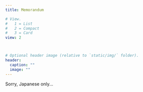 ```yaml
---
title: Memorandum

# View.
#   1 = List
#   2 = Compact
#   3 = Card
view: 2



# Optional header image (relative to `static/img/` folder).
header:
  caption: ""
  image: ""
---
```


Sorry, Japanese only...